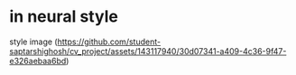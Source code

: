 # in neural style
style image
(https://github.com/student-saptarshighosh/cv_project/assets/143117940/30d07341-a409-4c36-9f47-e326aebaa6bd)
